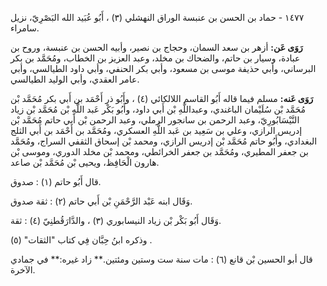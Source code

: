 ١٤٧٧ - حماد بن الحسن بن عنبسة الوراق النهشلي (٣) ، أَبُو عُبَيد الله البَصْرِيّ، نزيل سامراء.

**رَوَى عَن:** أزهر بن سعد السمان، وحجاج بن نصير، وأبيه الحسن بن عنبسة، وروح بن عبادة، وسيار بن حاتم، والضحاك بن مخلد، وعبد العزيز بن الخطاب، ومُحَمَّد بن بكر البرساني، وأبي حذيفة موسى بن مسعود، وأبي بكر الحنفي، وأبي داود الطيالسي، وأبي عامر العقدي، وأبي الوليد الطيالسي.

**رَوَى عَنه:** مسلم فيما قاله أَبُو القاسم اللالكائي (٤) ، وأَبُو ذر أَحْمَد بن أَبي بكر مُحَمَّد بْن مُحَمَّد بْن سُلَيْمان الباغندي، وعبداللَّهِ بْن أَبي داود، وأَبُو بَكْر عَبد اللَّهِ بْن مُحَمَّد بْن زياد النَّيْسَابُورِيّ، وعبد الرحمن بن سانجور الرملي، وعبد الرحمن بْن أَبي حاتم مُحَمَّد بْن إدريس الرازي، وعلي بن سَعِيد بن عَبد اللَّهِ العسكري، ومُحَمَّد بن أَحْمَد بن أَبي الثلج البغدادي، وأَبُو حاتم مُحَمَّد بْن إدريس الرازي، ومحمد بْن إسحاق الثقفي السراج، ومُحَمَّد بن جعفر المطيري، ومُحَمَّد بن جعفر الخرائطي، ومحمد بْن مخلد الدوري، وموسى بْن هارون الْحَافِظ، ويحيى بْن مُحَمَّد بْن صاعد.

قال أَبُو حاتم (١) : صدوق.

وَقَال ابنه عَبْد الرَّحْمَنِ بْن أَبي حاتم (٢) : ثقة صدوق.

وَقَال أَبُو بَكْر بْن زياد النيسابوري (٣) ، والدَّارَقُطنِيّ (٤) : ثقة.

وذكره ابنُ حِبَّان فِي كتاب "الثقات" (٥) .

قال أبو الحسين بْن قانع (٦) : مات سنة ست وستين ومئتين.** زاد غيره:** في جمادي الآخرة.